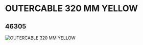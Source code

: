 # OUTERCABLE 320 MM YELLOW
## 46305
![OUTERCABLE 320 MM YELLOW](https://lc-www-live-s.legocdn.com/media/bricks/5/2/4195389.jpg)